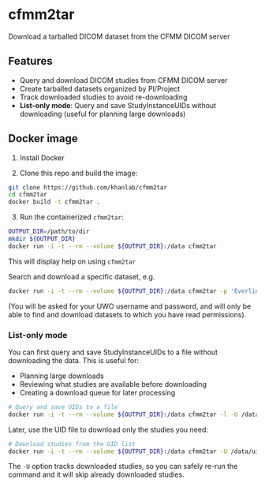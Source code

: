# cfmm2tar

Download a tarballed DICOM dataset from the CFMM DICOM server

## Features

- Query and download DICOM studies from CFMM DICOM server
- Create tarballed datasets organized by PI/Project
- Track downloaded studies to avoid re-downloading
- **List-only mode**: Query and save StudyInstanceUIDs without downloading (useful for planning large downloads)

## Docker image

1. Install Docker

2. Clone this repo and build the image:

```bash
git clone https://github.com/khanlab/cfmm2tar
cd cfmm2tar
docker build -t cfmm2tar .
```

3. Run the containerized `cfmm2tar`:

```bash
OUTPUT_DIR=/path/to/dir
mkdir ${OUTPUT_DIR}
docker run -i -t --rm --volume ${OUTPUT_DIR}:/data cfmm2tar
```

This will display help on using `cfmm2tar`

Search and download a specific dataset, e.g.

```bash
docker run -i -t --rm --volume ${OUTPUT_DIR}:/data cfmm2tar -p 'Everling^Marmoset' -d '20180803' /data
```

(You will be asked for your UWO username and password, and will only be able to find and download datasets to which you have read permissions).

### List-only mode

You can first query and save StudyInstanceUIDs to a file without downloading the data. This is useful for:
- Planning large downloads
- Reviewing what studies are available before downloading
- Creating a download queue for later processing

```bash
# Query and save UIDs to a file
docker run -i -t --rm --volume ${OUTPUT_DIR}:/data cfmm2tar -l -U /data/uid_list.txt -p 'Khan^Project' -d '20180803' /data
```

Later, use the UID file to download only the studies you need:

```bash
# Download studies from the UID list
docker run -i -t --rm --volume ${OUTPUT_DIR}:/data cfmm2tar -U /data/uid_list.txt /data
```

The `-U` option tracks downloaded studies, so you can safely re-run the command and it will skip already downloaded studies.